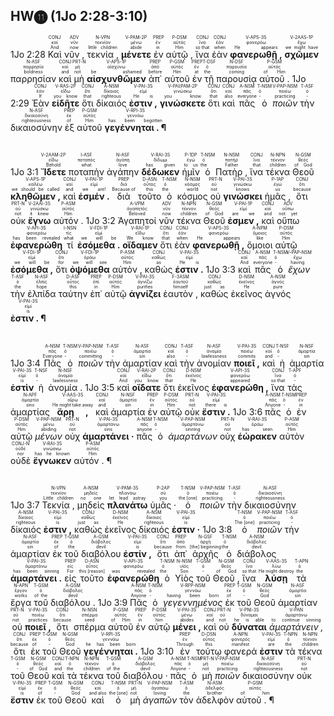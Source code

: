 ## HW⓫ (1Jo 2:28-3:10)
<rt>1Jo 2:28</rt> <RUBY><ruby><ruby>Καὶ<rt>And</rt></ruby><rt>καί</rt></ruby><rt>CONJ</rt></RUBY> <RUBY><ruby><ruby>νῦν ,<rt>now</rt></ruby><rt>νῦν</rt></ruby><rt>ADV</rt></RUBY> <RUBY><ruby><ruby>τεκνία ,<rt>little children</rt></ruby><rt>τεκνίον</rt></ruby><rt>N-VPN</rt></RUBY> <RUBY><ruby><ruby><strong>μένετε</strong><rt>abide</rt></ruby><rt>μένω</rt></ruby><rt>V-PAM-2P</rt></RUBY> <RUBY><ruby><ruby>ἐν<rt>in</rt></ruby><rt>ἐν</rt></ruby><rt>PREP</rt></RUBY> <RUBY><ruby><ruby>αὐτῷ ,<rt>Him</rt></ruby><rt>αὐτός</rt></ruby><rt>P-DSM</rt></RUBY> <RUBY><ruby><ruby>ἵνα<rt>so that</rt></ruby><rt>ἵνα</rt></ruby><rt>CONJ</rt></RUBY> <RUBY><ruby><ruby>ἐὰν<rt>when</rt></ruby><rt>ἐάν</rt></ruby><rt>CONJ</rt></RUBY> <RUBY><ruby><ruby><strong>φανερωθῇ ,</strong><rt>He appears</rt></ruby><rt>φανερόω</rt></ruby><rt>V-APS-3S</rt></RUBY> <RUBY><ruby><ruby><strong>σχῶμεν</strong><rt>we might have</rt></ruby><rt>ἔχω</rt></ruby><rt>V-2AAS-1P</rt></RUBY> <RUBY><ruby><ruby>παρρησίαν<rt>boldness</rt></ruby><rt>παρρησία</rt></ruby><rt>N-ASF</rt></RUBY> <RUBY><ruby><ruby>καὶ<rt>and</rt></ruby><rt>καί</rt></ruby><rt>CONJ</rt></RUBY> <RUBY><ruby><ruby>μὴ<rt>not</rt></ruby><rt>μή</rt></ruby><rt>PRT-N</rt></RUBY> <RUBY><ruby><ruby><strong>αἰσχυνθῶμεν</strong><rt>be ashamed</rt></ruby><rt>αἰσχύνω</rt></ruby><rt>V-APS-1P</rt></RUBY> <RUBY><ruby><ruby>ἀπ᾽<rt>before</rt></ruby><rt>ἀπό</rt></ruby><rt>PREP</rt></RUBY> <RUBY><ruby><ruby>αὐτοῦ<rt>Him</rt></ruby><rt>αὐτός</rt></ruby><rt>P-GSM</rt></RUBY> <RUBY><ruby><ruby>ἐν<rt>at</rt></ruby><rt>ἐν</rt></ruby><rt>PREP</rt></RUBY> <RUBY><ruby><ruby>τῇ<rt>the</rt></ruby><rt>ὁ</rt></ruby><rt>T-DSF</rt></RUBY> <RUBY><ruby><ruby>παρουσίᾳ<rt>coming</rt></ruby><rt>παρουσία</rt></ruby><rt>N-DSF</rt></RUBY> <RUBY><ruby><ruby>αὐτοῦ .<rt>of Him</rt></ruby><rt>αὐτός</rt></ruby><rt>P-GSM</rt></RUBY> <rt>1Jo 2:29</rt> <RUBY><ruby><ruby>Ἐὰν<rt>If</rt></ruby><rt>ἐάν</rt></ruby><rt>CONJ</rt></RUBY> <RUBY><ruby><ruby><strong>εἰδῆτε</strong><rt>you know</rt></ruby><rt>εἴδω</rt></ruby><rt>V-RAS-2P</rt></RUBY> <RUBY><ruby><ruby>ὅτι<rt>that</rt></ruby><rt>ὅτι</rt></ruby><rt>CONJ</rt></RUBY> <RUBY><ruby><ruby>δίκαιός<rt>righteous</rt></ruby><rt>δίκαιος</rt></ruby><rt>A-NSM</rt></RUBY> <RUBY><ruby><ruby><strong>ἐστιν ,</strong><rt>He is</rt></ruby><rt>εἰμί</rt></ruby><rt>V-PAI-3S</rt></RUBY> <RUBY><ruby><ruby><strong>γινώσκετε</strong><rt>you know</rt></ruby><rt>γινώσκω</rt></ruby><rt>V-PAI⁞PAM-2P</rt></RUBY> <RUBY><ruby><ruby>ὅτι<rt>that</rt></ruby><rt>ὅτι</rt></ruby><rt>CONJ</rt></RUBY> <RUBY><ruby><ruby>καὶ<rt>also</rt></ruby><rt>καί</rt></ruby><rt>CONJ</rt></RUBY> <RUBY><ruby><ruby>πᾶς<rt>everyone</rt></ruby><rt>πᾶς</rt></ruby><rt>A-NSM</rt></RUBY> <RUBY><ruby><ruby>ὁ<rt>-</rt></ruby><rt>ὁ</rt></ruby><rt>T-NSM</rt></RUBY> <RUBY><ruby><ruby><em>ποιῶν</em><rt>practicing</rt></ruby><rt>ποιέω</rt></ruby><rt>V-PAP-NSM</rt></RUBY> <RUBY><ruby><ruby>τὴν<rt>-</rt></ruby><rt>ὁ</rt></ruby><rt>T-ASF</rt></RUBY> <RUBY><ruby><ruby>δικαιοσύνην<rt>righteousness</rt></ruby><rt>δικαιοσύνη</rt></ruby><rt>N-ASF</rt></RUBY> <RUBY><ruby><ruby>ἐξ<rt>of</rt></ruby><rt>ἐκ</rt></ruby><rt>PREP</rt></RUBY> <RUBY><ruby><ruby>αὐτοῦ<rt>Him</rt></ruby><rt>αὐτός</rt></ruby><rt>P-GSM</rt></RUBY> <RUBY><ruby><ruby><strong>γεγέννηται . ¶</strong><rt>has been begotten</rt></ruby><rt>γεννάω</rt></ruby><rt>V-RPI-3S</rt></RUBY></br></br></br> <rt>1Jo 3:1</rt> <RUBY><ruby><ruby><strong>Ἴδετε</strong><rt>Behold</rt></ruby><rt>εἴδω</rt></ruby><rt>V-2AAM-2P</rt></RUBY> <RUBY><ruby><ruby>ποταπὴν<rt>what</rt></ruby><rt>ποταπός</rt></ruby><rt>I-ASF</rt></RUBY> <RUBY><ruby><ruby>ἀγάπην<rt>love</rt></ruby><rt>ἀγάπη</rt></ruby><rt>N-ASF</rt></RUBY> <RUBY><ruby><ruby><strong>δέδωκεν</strong><rt>has given</rt></ruby><rt>δίδωμι</rt></ruby><rt>V-RAI-3S</rt></RUBY> <RUBY><ruby><ruby>ἡμῖν<rt>to us</rt></ruby><rt>ἐγώ</rt></ruby><rt>P-1DP</rt></RUBY> <RUBY><ruby><ruby>ὁ<rt>the</rt></ruby><rt>ὁ</rt></ruby><rt>T-NSM</rt></RUBY> <RUBY><ruby><ruby>Πατὴρ ,<rt>Father</rt></ruby><rt>πατήρ</rt></ruby><rt>N-NSM</rt></RUBY> <RUBY><ruby><ruby>ἵνα<rt>that</rt></ruby><rt>ἵνα</rt></ruby><rt>CONJ</rt></RUBY> <RUBY><ruby><ruby>τέκνα<rt>children</rt></ruby><rt>τέκνον</rt></ruby><rt>N-NPN</rt></RUBY> <RUBY><ruby><ruby>Θεοῦ<rt>of God</rt></ruby><rt>θεός</rt></ruby><rt>N-GSM</rt></RUBY> <RUBY><ruby><ruby><strong>κληθῶμεν ,</strong><rt>we should be called</rt></ruby><rt>καλέω</rt></ruby><rt>V-APS-1P</rt></RUBY> <RUBY><ruby><ruby>καὶ<rt>and</rt></ruby><rt>καί</rt></ruby><rt>CONJ</rt></RUBY> <RUBY><ruby><ruby><strong>ἐσμέν .</strong><rt>we are!</rt></ruby><rt>εἰμί</rt></ruby><rt>V-PAI-1P</rt></RUBY> <RUBY><ruby><ruby>διὰ<rt>Because of</rt></ruby><rt>διά</rt></ruby><rt>PREP</rt></RUBY> <RUBY><ruby><ruby>τοῦτο<rt>this</rt></ruby><rt>οὗτος</rt></ruby><rt>D-ASN</rt></RUBY> <RUBY><ruby><ruby>ὁ<rt>the</rt></ruby><rt>ὁ</rt></ruby><rt>T-NSM</rt></RUBY> <RUBY><ruby><ruby>κόσμος<rt>world</rt></ruby><rt>κόσμος</rt></ruby><rt>N-NSM</rt></RUBY> <RUBY><ruby><ruby>οὐ<rt>not</rt></ruby><rt>οὐ</rt></ruby><rt>PRT-N</rt></RUBY> <RUBY><ruby><ruby><strong>γινώσκει</strong><rt>knows</rt></ruby><rt>γινώσκω</rt></ruby><rt>V-PAI-3S</rt></RUBY> <RUBY><ruby><ruby>ἡμᾶς ,<rt>us</rt></ruby><rt>ἐγώ</rt></ruby><rt>P-1AP</rt></RUBY> <RUBY><ruby><ruby>ὅτι<rt>because</rt></ruby><rt>ὅτι</rt></ruby><rt>CONJ</rt></RUBY> <RUBY><ruby><ruby>οὐκ<rt>not</rt></ruby><rt>οὐ</rt></ruby><rt>PRT-N</rt></RUBY> <RUBY><ruby><ruby><strong>ἔγνω</strong><rt>it knew</rt></ruby><rt>γινώσκω</rt></ruby><rt>V-2AAI-3S</rt></RUBY> <RUBY><ruby><ruby>αὐτόν .<rt>Him</rt></ruby><rt>αὐτός</rt></ruby><rt>P-ASM</rt></RUBY> <rt>1Jo 3:2</rt> <RUBY><ruby><ruby>Ἀγαπητοί<rt>Beloved</rt></ruby><rt>ἀγαπητός</rt></ruby><rt>A-VPM</rt></RUBY> <RUBY><ruby><ruby>νῦν<rt>now</rt></ruby><rt>νῦν</rt></ruby><rt>ADV</rt></RUBY> <RUBY><ruby><ruby>τέκνα<rt>children</rt></ruby><rt>τέκνον</rt></ruby><rt>N-NPN</rt></RUBY> <RUBY><ruby><ruby>Θεοῦ<rt>of God</rt></ruby><rt>θεός</rt></ruby><rt>N-GSM</rt></RUBY> <RUBY><ruby><ruby><strong>ἐσμεν ,</strong><rt>are we</rt></ruby><rt>εἰμί</rt></ruby><rt>V-PAI-1P</rt></RUBY> <RUBY><ruby><ruby>καὶ<rt>and</rt></ruby><rt>καί</rt></ruby><rt>CONJ</rt></RUBY> <RUBY><ruby><ruby>οὔπω<rt>not yet</rt></ruby><rt>οὔπω</rt></ruby><rt>ADV</rt></RUBY> <RUBY><ruby><ruby><strong>ἐφανερώθη</strong><rt>has been revealed</rt></ruby><rt>φανερόω</rt></ruby><rt>V-API-3S</rt></RUBY> <RUBY><ruby><ruby>τί<rt>what</rt></ruby><rt>τίς</rt></ruby><rt>I-NSN</rt></RUBY> <RUBY><ruby><ruby><strong>ἐσόμεθα .</strong><rt>we will be</rt></ruby><rt>εἰμί</rt></ruby><rt>V-FDI-1P</rt></RUBY> <RUBY><ruby><ruby><strong>οἴδαμεν</strong><rt>We know</rt></ruby><rt>εἴδω</rt></ruby><rt>V-RAI-1P</rt></RUBY> <RUBY><ruby><ruby>ὅτι<rt>that</rt></ruby><rt>ὅτι</rt></ruby><rt>CONJ</rt></RUBY> <RUBY><ruby><ruby>ἐὰν<rt>when</rt></ruby><rt>ἐάν</rt></ruby><rt>CONJ</rt></RUBY> <RUBY><ruby><ruby><strong>φανερωθῇ ,</strong><rt>He appears</rt></ruby><rt>φανερόω</rt></ruby><rt>V-APS-3S</rt></RUBY> <RUBY><ruby><ruby>ὅμοιοι<rt>like</rt></ruby><rt>ὅμοιος</rt></ruby><rt>A-NPM</rt></RUBY> <RUBY><ruby><ruby>αὐτῷ<rt>Him</rt></ruby><rt>αὐτός</rt></ruby><rt>P-DSM</rt></RUBY> <RUBY><ruby><ruby><strong>ἐσόμεθα ,</strong><rt>we will be</rt></ruby><rt>εἰμί</rt></ruby><rt>V-FDI-1P</rt></RUBY> <RUBY><ruby><ruby>ὅτι<rt>for</rt></ruby><rt>ὅτι</rt></ruby><rt>CONJ</rt></RUBY> <RUBY><ruby><ruby><strong>ὀψόμεθα</strong><rt>we will see</rt></ruby><rt>ὁράω</rt></ruby><rt>V-FDI-1P</rt></RUBY> <RUBY><ruby><ruby>αὐτὸν ,<rt>Him</rt></ruby><rt>αὐτός</rt></ruby><rt>P-ASM</rt></RUBY> <RUBY><ruby><ruby>καθώς<rt>as</rt></ruby><rt>καθώς</rt></ruby><rt>CONJ</rt></RUBY> <RUBY><ruby><ruby><strong>ἐστιν .</strong><rt>He is</rt></ruby><rt>εἰμί</rt></ruby><rt>V-PAI-3S</rt></RUBY> <rt>1Jo 3:3</rt> <RUBY><ruby><ruby>καὶ<rt>And</rt></ruby><rt>καί</rt></ruby><rt>CONJ</rt></RUBY> <RUBY><ruby><ruby>πᾶς<rt>everyone</rt></ruby><rt>πᾶς</rt></ruby><rt>A-NSM</rt></RUBY> <RUBY><ruby><ruby>ὁ<rt>-</rt></ruby><rt>ὁ</rt></ruby><rt>T-NSM</rt></RUBY> <RUBY><ruby><ruby><em>ἔχων</em><rt>having</rt></ruby><rt>ἔχω</rt></ruby><rt>V-PAP-NSM</rt></RUBY> <RUBY><ruby><ruby>τὴν<rt>the</rt></ruby><rt>ὁ</rt></ruby><rt>T-ASF</rt></RUBY> <RUBY><ruby><ruby>ἐλπίδα<rt>hope</rt></ruby><rt>ἐλπίς</rt></ruby><rt>N-ASF</rt></RUBY> <RUBY><ruby><ruby>ταύτην<rt>this</rt></ruby><rt>οὗτος</rt></ruby><rt>D-ASF</rt></RUBY> <RUBY><ruby><ruby>ἐπ᾽<rt>in</rt></ruby><rt>ἐπί</rt></ruby><rt>PREP</rt></RUBY> <RUBY><ruby><ruby>αὐτῷ<rt>Him</rt></ruby><rt>αὐτός</rt></ruby><rt>P-DSM</rt></RUBY> <RUBY><ruby><ruby><strong>ἁγνίζει</strong><rt>purifies</rt></ruby><rt>ἁγνίζω</rt></ruby><rt>V-PAI-3S</rt></RUBY> <RUBY><ruby><ruby>ἑαυτὸν ,<rt>himself</rt></ruby><rt>ἑαυτοῦ</rt></ruby><rt>F-3ASM</rt></RUBY> <RUBY><ruby><ruby>καθὼς<rt>just as</rt></ruby><rt>καθώς</rt></ruby><rt>CONJ</rt></RUBY> <RUBY><ruby><ruby>ἐκεῖνος<rt>He</rt></ruby><rt>ἐκεῖνος</rt></ruby><rt>D-NSM</rt></RUBY> <RUBY><ruby><ruby>ἁγνός<rt>pure</rt></ruby><rt>ἁγνός</rt></ruby><rt>A-NSM</rt></RUBY> <RUBY><ruby><ruby><strong>ἐστιν . ¶</strong><rt>is</rt></ruby><rt>εἰμί</rt></ruby><rt>V-PAI-3S</rt></RUBY></br></br></br> <rt>1Jo 3:4</rt> <RUBY><ruby><ruby>Πᾶς<rt>Everyone</rt></ruby><rt>πᾶς</rt></ruby><rt>A-NSM</rt></RUBY> <RUBY><ruby><ruby>ὁ<rt>-</rt></ruby><rt>ὁ</rt></ruby><rt>T-NSM</rt></RUBY> <RUBY><ruby><ruby><em>ποιῶν</em><rt>committing</rt></ruby><rt>ποιέω</rt></ruby><rt>V-PAP-NSM</rt></RUBY> <RUBY><ruby><ruby>τὴν<rt>-</rt></ruby><rt>ὁ</rt></ruby><rt>T-ASF</rt></RUBY> <RUBY><ruby><ruby>ἁμαρτίαν<rt>sin</rt></ruby><rt>ἁμαρτία</rt></ruby><rt>N-ASF</rt></RUBY> <RUBY><ruby><ruby>καὶ<rt>also</rt></ruby><rt>καί</rt></ruby><rt>CONJ</rt></RUBY> <RUBY><ruby><ruby>τὴν<rt>-</rt></ruby><rt>ὁ</rt></ruby><rt>T-ASF</rt></RUBY> <RUBY><ruby><ruby>ἀνομίαν<rt>lawlessness</rt></ruby><rt>ἀνομία</rt></ruby><rt>N-ASF</rt></RUBY> <RUBY><ruby><ruby><strong>ποιεῖ ,</strong><rt>commits</rt></ruby><rt>ποιέω</rt></ruby><rt>V-PAI-3S</rt></RUBY> <RUBY><ruby><ruby>καὶ<rt>and</rt></ruby><rt>καί</rt></ruby><rt>CONJ</rt></RUBY> <RUBY><ruby><ruby>ἡ<rt>-</rt></ruby><rt>ὁ</rt></ruby><rt>T-NSF</rt></RUBY> <RUBY><ruby><ruby>ἁμαρτία<rt>sin</rt></ruby><rt>ἁμαρτία</rt></ruby><rt>N-NSF</rt></RUBY> <RUBY><ruby><ruby><strong>ἐστὶν</strong><rt>is</rt></ruby><rt>εἰμί</rt></ruby><rt>V-PAI-3S</rt></RUBY> <RUBY><ruby><ruby>ἡ<rt>-</rt></ruby><rt>ὁ</rt></ruby><rt>T-NSF</rt></RUBY> <RUBY><ruby><ruby>ἀνομία .<rt>lawlessness</rt></ruby><rt>ἀνομία</rt></ruby><rt>N-NSF</rt></RUBY> <rt>1Jo 3:5</rt> <RUBY><ruby><ruby>καὶ<rt>And</rt></ruby><rt>καί</rt></ruby><rt>CONJ</rt></RUBY> <RUBY><ruby><ruby><strong>οἴδατε</strong><rt>you know</rt></ruby><rt>εἴδω</rt></ruby><rt>V-RAI-2P</rt></RUBY> <RUBY><ruby><ruby>ὅτι<rt>that</rt></ruby><rt>ὅτι</rt></ruby><rt>CONJ</rt></RUBY> <RUBY><ruby><ruby>ἐκεῖνος<rt>He</rt></ruby><rt>ἐκεῖνος</rt></ruby><rt>D-NSM</rt></RUBY> <RUBY><ruby><ruby><strong>ἐφανερώθη ,</strong><rt>appeared</rt></ruby><rt>φανερόω</rt></ruby><rt>V-API-3S</rt></RUBY> <RUBY><ruby><ruby>ἵνα<rt>so that</rt></ruby><rt>ἵνα</rt></ruby><rt>CONJ</rt></RUBY> <RUBY><ruby><ruby>τὰς<rt>-</rt></ruby><rt>ὁ</rt></ruby><rt>T-APF</rt></RUBY> <RUBY><ruby><ruby>ἁμαρτίας<rt>sins</rt></ruby><rt>ἁμαρτία</rt></ruby><rt>N-APF</rt></RUBY> <RUBY><ruby><ruby><strong>ἄρῃ ,</strong><rt>He might take away</rt></ruby><rt>αἴρω</rt></ruby><rt>V-AAS-3S</rt></RUBY> <RUBY><ruby><ruby>καὶ<rt>and</rt></ruby><rt>καί</rt></ruby><rt>CONJ</rt></RUBY> <RUBY><ruby><ruby>ἁμαρτία<rt>sin</rt></ruby><rt>ἁμαρτία</rt></ruby><rt>N-NSF</rt></RUBY> <RUBY><ruby><ruby>ἐν<rt>in</rt></ruby><rt>ἐν</rt></ruby><rt>PREP</rt></RUBY> <RUBY><ruby><ruby>αὐτῷ<rt>Him</rt></ruby><rt>αὐτός</rt></ruby><rt>P-DSM</rt></RUBY> <RUBY><ruby><ruby>οὐκ<rt>not</rt></ruby><rt>οὐ</rt></ruby><rt>PRT-N</rt></RUBY> <RUBY><ruby><ruby><strong>ἔστιν .</strong><rt>there is</rt></ruby><rt>εἰμί</rt></ruby><rt>V-PAI-3S</rt></RUBY> <rt>1Jo 3:6</rt> <RUBY><ruby><ruby>πᾶς<rt>Anyone</rt></ruby><rt>πᾶς</rt></ruby><rt>A-NSM</rt></RUBY> <RUBY><ruby><ruby>ὁ<rt>-</rt></ruby><rt>ὁ</rt></ruby><rt>T-NSM</rt></RUBY> <RUBY><ruby><ruby>ἐν<rt>in</rt></ruby><rt>ἐν</rt></ruby><rt>PREP</rt></RUBY> <RUBY><ruby><ruby>αὐτῷ<rt>Him</rt></ruby><rt>αὐτός</rt></ruby><rt>P-DSM</rt></RUBY> <RUBY><ruby><ruby><em>μένων</em><rt>abiding</rt></ruby><rt>μένω</rt></ruby><rt>V-PAP-NSM</rt></RUBY> <RUBY><ruby><ruby>οὐχ<rt>not</rt></ruby><rt>οὐ</rt></ruby><rt>PRT-N</rt></RUBY> <RUBY><ruby><ruby><strong>ἁμαρτάνει ·</strong><rt>sins</rt></ruby><rt>ἁμαρτάνω</rt></ruby><rt>V-PAI-3S</rt></RUBY> <RUBY><ruby><ruby>πᾶς<rt>anyone</rt></ruby><rt>πᾶς</rt></ruby><rt>A-NSM</rt></RUBY> <RUBY><ruby><ruby>ὁ<rt>-</rt></ruby><rt>ὁ</rt></ruby><rt>T-NSM</rt></RUBY> <RUBY><ruby><ruby><em>ἁμαρτάνων</em><rt>sinning</rt></ruby><rt>ἁμαρτάνω</rt></ruby><rt>V-PAP-NSM</rt></RUBY> <RUBY><ruby><ruby>οὐχ<rt>not</rt></ruby><rt>οὐ</rt></ruby><rt>PRT-N</rt></RUBY> <RUBY><ruby><ruby><strong>ἑώρακεν</strong><rt>has seen</rt></ruby><rt>ὁράω</rt></ruby><rt>V-RAI-3S</rt></RUBY> <RUBY><ruby><ruby>αὐτὸν<rt>Him</rt></ruby><rt>αὐτός</rt></ruby><rt>P-ASM</rt></RUBY> <RUBY><ruby><ruby>οὐδὲ<rt>nor</rt></ruby><rt>οὐδέ</rt></ruby><rt>CONJ-N</rt></RUBY> <RUBY><ruby><ruby><strong>ἔγνωκεν</strong><rt>has he known</rt></ruby><rt>γινώσκω</rt></ruby><rt>V-RAI-3S</rt></RUBY> <RUBY><ruby><ruby>αὐτόν . ¶<rt>Him</rt></ruby><rt>αὐτός</rt></ruby><rt>P-ASM</rt></RUBY></br></br></br> <rt>1Jo 3:7</rt> <RUBY><ruby><ruby>Τεκνία ,<rt>Little children</rt></ruby><rt>τεκνίον</rt></ruby><rt>N-VPN</rt></RUBY> <RUBY><ruby><ruby>μηδεὶς<rt>no one</rt></ruby><rt>μηδείς</rt></ruby><rt>A-NSM</rt></RUBY> <RUBY><ruby><ruby><strong>πλανάτω</strong><rt>let lead astray</rt></ruby><rt>πλανάω</rt></ruby><rt>V-PAM-3S</rt></RUBY> <RUBY><ruby><ruby>ὑμᾶς ·<rt>you</rt></ruby><rt>σύ</rt></ruby><rt>P-2AP</rt></RUBY> <RUBY><ruby><ruby>ὁ<rt>the [one]</rt></ruby><rt>ὁ</rt></ruby><rt>T-NSM</rt></RUBY> <RUBY><ruby><ruby><em>ποιῶν</em><rt>practicing</rt></ruby><rt>ποιέω</rt></ruby><rt>V-PAP-NSM</rt></RUBY> <RUBY><ruby><ruby>τὴν<rt>-</rt></ruby><rt>ὁ</rt></ruby><rt>T-ASF</rt></RUBY> <RUBY><ruby><ruby>δικαιοσύνην<rt>righteousness</rt></ruby><rt>δικαιοσύνη</rt></ruby><rt>N-ASF</rt></RUBY> <RUBY><ruby><ruby>δίκαιός<rt>righteous</rt></ruby><rt>δίκαιος</rt></ruby><rt>A-NSM</rt></RUBY> <RUBY><ruby><ruby><strong>ἐστιν ,</strong><rt>is</rt></ruby><rt>εἰμί</rt></ruby><rt>V-PAI-3S</rt></RUBY> <RUBY><ruby><ruby>καθὼς<rt>just as</rt></ruby><rt>καθώς</rt></ruby><rt>CONJ</rt></RUBY> <RUBY><ruby><ruby>ἐκεῖνος<rt>He</rt></ruby><rt>ἐκεῖνος</rt></ruby><rt>D-NSM</rt></RUBY> <RUBY><ruby><ruby>δίκαιός<rt>righteous</rt></ruby><rt>δίκαιος</rt></ruby><rt>A-NSM</rt></RUBY> <RUBY><ruby><ruby><strong>ἐστιν ·</strong><rt>is</rt></ruby><rt>εἰμί</rt></ruby><rt>V-PAI-3S</rt></RUBY> <rt>1Jo 3:8</rt> <RUBY><ruby><ruby>ὁ<rt>The [one]</rt></ruby><rt>ὁ</rt></ruby><rt>T-NSM</rt></RUBY> <RUBY><ruby><ruby><em>ποιῶν</em><rt>practicing</rt></ruby><rt>ποιέω</rt></ruby><rt>V-PAP-NSM</rt></RUBY> <RUBY><ruby><ruby>τὴν<rt>-</rt></ruby><rt>ὁ</rt></ruby><rt>T-ASF</rt></RUBY> <RUBY><ruby><ruby>ἁμαρτίαν<rt>sin</rt></ruby><rt>ἁμαρτία</rt></ruby><rt>N-ASF</rt></RUBY> <RUBY><ruby><ruby>ἐκ<rt>of</rt></ruby><rt>ἐκ</rt></ruby><rt>PREP</rt></RUBY> <RUBY><ruby><ruby>τοῦ<rt>the</rt></ruby><rt>ὁ</rt></ruby><rt>T-GSM</rt></RUBY> <RUBY><ruby><ruby>διαβόλου<rt>devil</rt></ruby><rt>διάβολος</rt></ruby><rt>A-GSM</rt></RUBY> <RUBY><ruby><ruby><strong>ἐστίν ,</strong><rt>is</rt></ruby><rt>εἰμί</rt></ruby><rt>V-PAI-3S</rt></RUBY> <RUBY><ruby><ruby>ὅτι<rt>because</rt></ruby><rt>ὅτι</rt></ruby><rt>CONJ</rt></RUBY> <RUBY><ruby><ruby>ἀπ᾽<rt>from</rt></ruby><rt>ἀπό</rt></ruby><rt>PREP</rt></RUBY> <RUBY><ruby><ruby>ἀρχῆς<rt>[the] beginning</rt></ruby><rt>ἀρχή</rt></ruby><rt>N-GSF</rt></RUBY> <RUBY><ruby><ruby>ὁ<rt>the</rt></ruby><rt>ὁ</rt></ruby><rt>T-NSM</rt></RUBY> <RUBY><ruby><ruby>διάβολος<rt>devil</rt></ruby><rt>διάβολος</rt></ruby><rt>A-NSM</rt></RUBY> <RUBY><ruby><ruby><strong>ἁμαρτάνει .</strong><rt>has been sinning</rt></ruby><rt>ἁμαρτάνω</rt></ruby><rt>V-PAI-3S</rt></RUBY> <RUBY><ruby><ruby>εἰς<rt>For</rt></ruby><rt>εἰς</rt></ruby><rt>PREP</rt></RUBY> <RUBY><ruby><ruby>τοῦτο<rt>this [reason]</rt></ruby><rt>οὗτος</rt></ruby><rt>D-ASN</rt></RUBY> <RUBY><ruby><ruby><strong>ἐφανερώθη</strong><rt>was revealed</rt></ruby><rt>φανερόω</rt></ruby><rt>V-API-3S</rt></RUBY> <RUBY><ruby><ruby>ὁ<rt>the</rt></ruby><rt>ὁ</rt></ruby><rt>T-NSM</rt></RUBY> <RUBY><ruby><ruby>Υἱὸς<rt>Son</rt></ruby><rt>υἱός</rt></ruby><rt>N-NSM</rt></RUBY> <RUBY><ruby><ruby>τοῦ<rt>-</rt></ruby><rt>ὁ</rt></ruby><rt>T-GSM</rt></RUBY> <RUBY><ruby><ruby>Θεοῦ ,<rt>of God</rt></ruby><rt>θεός</rt></ruby><rt>N-GSM</rt></RUBY> <RUBY><ruby><ruby>ἵνα<rt>so that</rt></ruby><rt>ἵνα</rt></ruby><rt>CONJ</rt></RUBY> <RUBY><ruby><ruby><strong>λύσῃ</strong><rt>He might destroy</rt></ruby><rt>λύω</rt></ruby><rt>V-AAS-3S</rt></RUBY> <RUBY><ruby><ruby>τὰ<rt>the</rt></ruby><rt>ὁ</rt></ruby><rt>T-APN</rt></RUBY> <RUBY><ruby><ruby>ἔργα<rt>works</rt></ruby><rt>ἔργον</rt></ruby><rt>N-APN</rt></RUBY> <RUBY><ruby><ruby>τοῦ<rt>of the</rt></ruby><rt>ὁ</rt></ruby><rt>T-GSM</rt></RUBY> <RUBY><ruby><ruby>διαβόλου .<rt>devil</rt></ruby><rt>διάβολος</rt></ruby><rt>A-GSM</rt></RUBY> <rt>1Jo 3:9</rt> <RUBY><ruby><ruby>Πᾶς<rt>Anyone</rt></ruby><rt>πᾶς</rt></ruby><rt>A-NSM</rt></RUBY> <RUBY><ruby><ruby>ὁ<rt>-</rt></ruby><rt>ὁ</rt></ruby><rt>T-NSM</rt></RUBY> <RUBY><ruby><ruby><em>γεγεννημένος</em><rt>having been born</rt></ruby><rt>γεννάω</rt></ruby><rt>V-RPP-NSM</rt></RUBY> <RUBY><ruby><ruby>ἐκ<rt>of</rt></ruby><rt>ἐκ</rt></ruby><rt>PREP</rt></RUBY> <RUBY><ruby><ruby>τοῦ<rt>-</rt></ruby><rt>ὁ</rt></ruby><rt>T-GSM</rt></RUBY> <RUBY><ruby><ruby>Θεοῦ<rt>God</rt></ruby><rt>θεός</rt></ruby><rt>N-GSM</rt></RUBY> <RUBY><ruby><ruby>ἁμαρτίαν<rt>sin</rt></ruby><rt>ἁμαρτία</rt></ruby><rt>N-ASF</rt></RUBY> <RUBY><ruby><ruby>οὐ<rt>not</rt></ruby><rt>οὐ</rt></ruby><rt>PRT-N</rt></RUBY> <RUBY><ruby><ruby><strong>ποιεῖ ,</strong><rt>practices</rt></ruby><rt>ποιέω</rt></ruby><rt>V-PAI-3S</rt></RUBY> <RUBY><ruby><ruby>ὅτι<rt>because</rt></ruby><rt>ὅτι</rt></ruby><rt>CONJ</rt></RUBY> <RUBY><ruby><ruby>σπέρμα<rt>seed</rt></ruby><rt>σπέρμα</rt></ruby><rt>N-NSN</rt></RUBY> <RUBY><ruby><ruby>αὐτοῦ<rt>of Him</rt></ruby><rt>αὐτός</rt></ruby><rt>P-GSM</rt></RUBY> <RUBY><ruby><ruby>ἐν<rt>in</rt></ruby><rt>ἐν</rt></ruby><rt>PREP</rt></RUBY> <RUBY><ruby><ruby>αὐτῷ<rt>him</rt></ruby><rt>αὐτός</rt></ruby><rt>P-DSM</rt></RUBY> <RUBY><ruby><ruby><strong>μένει ,</strong><rt>abides</rt></ruby><rt>μένω</rt></ruby><rt>V-PAI-3S</rt></RUBY> <RUBY><ruby><ruby>καὶ<rt>and</rt></ruby><rt>καί</rt></ruby><rt>CONJ</rt></RUBY> <RUBY><ruby><ruby>οὐ<rt>not</rt></ruby><rt>οὐ</rt></ruby><rt>PRT-N</rt></RUBY> <RUBY><ruby><ruby><strong>δύναται</strong><rt>he is able</rt></ruby><rt>δύναμαι</rt></ruby><rt>V-PNI-3S</rt></RUBY> <RUBY><ruby><ruby><em>ἁμαρτάνειν ,</em><rt>to continue sinning</rt></ruby><rt>ἁμαρτάνω</rt></ruby><rt>V-PAN</rt></RUBY> <RUBY><ruby><ruby>ὅτι<rt>because</rt></ruby><rt>ὅτι</rt></ruby><rt>CONJ</rt></RUBY> <RUBY><ruby><ruby>ἐκ<rt>of</rt></ruby><rt>ἐκ</rt></ruby><rt>PREP</rt></RUBY> <RUBY><ruby><ruby>τοῦ<rt>-</rt></ruby><rt>ὁ</rt></ruby><rt>T-GSM</rt></RUBY> <RUBY><ruby><ruby>Θεοῦ<rt>God</rt></ruby><rt>θεός</rt></ruby><rt>N-GSM</rt></RUBY> <RUBY><ruby><ruby><strong>γεγέννηται .</strong><rt>he has been born</rt></ruby><rt>γεννάω</rt></ruby><rt>V-RPI-3S</rt></RUBY> <rt>1Jo 3:10</rt> <RUBY><ruby><ruby>ἐν<rt>Through</rt></ruby><rt>ἐν</rt></ruby><rt>PREP</rt></RUBY> <RUBY><ruby><ruby>τούτῳ<rt>this</rt></ruby><rt>οὗτος</rt></ruby><rt>D-DSN</rt></RUBY> <RUBY><ruby><ruby>φανερά<rt>manifest</rt></ruby><rt>φανερός</rt></ruby><rt>A-NPN</rt></RUBY> <RUBY><ruby><ruby><strong>ἐστιν</strong><rt>are</rt></ruby><rt>εἰμί</rt></ruby><rt>V-PAI-3S</rt></RUBY> <RUBY><ruby><ruby>τὰ<rt>the</rt></ruby><rt>ὁ</rt></ruby><rt>T-NPN</rt></RUBY> <RUBY><ruby><ruby>τέκνα<rt>children</rt></ruby><rt>τέκνον</rt></ruby><rt>N-NPN</rt></RUBY> <RUBY><ruby><ruby>τοῦ<rt>-</rt></ruby><rt>ὁ</rt></ruby><rt>T-GSM</rt></RUBY> <RUBY><ruby><ruby>Θεοῦ<rt>of God</rt></ruby><rt>θεός</rt></ruby><rt>N-GSM</rt></RUBY> <RUBY><ruby><ruby>καὶ<rt>and</rt></ruby><rt>καί</rt></ruby><rt>CONJ</rt></RUBY> <RUBY><ruby><ruby>τὰ<rt>the</rt></ruby><rt>ὁ</rt></ruby><rt>T-NPN</rt></RUBY> <RUBY><ruby><ruby>τέκνα<rt>children</rt></ruby><rt>τέκνον</rt></ruby><rt>N-NPN</rt></RUBY> <RUBY><ruby><ruby>τοῦ<rt>of the</rt></ruby><rt>ὁ</rt></ruby><rt>T-GSM</rt></RUBY> <RUBY><ruby><ruby>διαβόλου ·<rt>devil</rt></ruby><rt>διάβολος</rt></ruby><rt>A-GSM</rt></RUBY> <RUBY><ruby><ruby>πᾶς<rt>Anyone</rt></ruby><rt>πᾶς</rt></ruby><rt>A-NSM</rt></RUBY> <RUBY><ruby><ruby>ὁ<rt>-</rt></ruby><rt>ὁ</rt></ruby><rt>T-NSM</rt></RUBY> <RUBY><ruby><ruby>μὴ<rt>not</rt></ruby><rt>μή</rt></ruby><rt>PRT-N</rt></RUBY> <RUBY><ruby><ruby><em>ποιῶν</em><rt>practicing</rt></ruby><rt>ποιέω</rt></ruby><rt>V-PAP-NSM</rt></RUBY> <RUBY><ruby><ruby>δικαιοσύνην<rt>righteousness</rt></ruby><rt>δικαιοσύνη</rt></ruby><rt>N-ASF</rt></RUBY> <RUBY><ruby><ruby>οὐκ<rt>not</rt></ruby><rt>οὐ</rt></ruby><rt>PRT-N</rt></RUBY> <RUBY><ruby><ruby><strong>ἔστιν</strong><rt>is</rt></ruby><rt>εἰμί</rt></ruby><rt>V-PAI-3S</rt></RUBY> <RUBY><ruby><ruby>ἐκ<rt>of</rt></ruby><rt>ἐκ</rt></ruby><rt>PREP</rt></RUBY> <RUBY><ruby><ruby>τοῦ<rt>-</rt></ruby><rt>ὁ</rt></ruby><rt>T-GSM</rt></RUBY> <RUBY><ruby><ruby>Θεοῦ<rt>God</rt></ruby><rt>θεός</rt></ruby><rt>N-GSM</rt></RUBY> <RUBY><ruby><ruby>καὶ<rt>and also</rt></ruby><rt>καί</rt></ruby><rt>CONJ</rt></RUBY> <RUBY><ruby><ruby>ὁ<rt>the [one]</rt></ruby><rt>ὁ</rt></ruby><rt>T-NSM</rt></RUBY> <RUBY><ruby><ruby>μὴ<rt>not</rt></ruby><rt>μή</rt></ruby><rt>PRT-N</rt></RUBY> <RUBY><ruby><ruby><em>ἀγαπῶν</em><rt>loving</rt></ruby><rt>ἀγαπάω</rt></ruby><rt>V-PAP-NSM</rt></RUBY> <RUBY><ruby><ruby>τὸν<rt>the</rt></ruby><rt>ὁ</rt></ruby><rt>T-ASM</rt></RUBY> <RUBY><ruby><ruby>ἀδελφὸν<rt>brother</rt></ruby><rt>ἀδελφός</rt></ruby><rt>N-ASM</rt></RUBY> <RUBY><ruby><ruby>αὐτοῦ . ¶<rt>of him</rt></ruby><rt>αὐτός</rt></ruby><rt>P-GSM</rt></RUBY></br></br></br> 